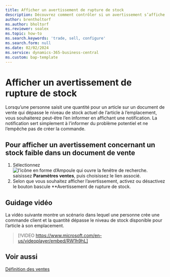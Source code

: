 ```yaml
---
title: Afficher un avertissement de rupture de stock
description: Découvrez comment contrôler si un avertissement s’affiche lorsqu’une quantité commandée dépasse les niveaux de stock pour un article.
author: brentholtorf
ms.author: bholtorf
ms.reviewer: soalex
ms.topic: how-to
ms.search.keywords: 'trade, sell, configure'
ms.search.form: null
ms.date: 02/02/2024
ms.service: dynamics-365-business-central
ms.custom: bap-template
---
```


# <a name="display-a-stockout-warning"></a>Afficher un avertissement de rupture de stock

Lorsqu’une personne saisit une quantité pour un article sur un document de vente qui dépasse le niveau de stock actuel de l’article à l’emplacement, vous souhaiterez peut-être l’en informer en affichant une notification. La notification sert simplement à l’informer du problème potentiel et ne l’empêche pas de créer la commande.

## <a name="to-show-a-warning-about-low-inventory-on-a-sales-document"></a>Pour afficher un avertissement concernant un stock faible dans un document de vente

1. Sélectionnez ![l’icône en forme d’Ampoule qui ouvre la fenêtre de recherche.](media/ui-search/search_small.png "Dites-moi ce que vous voulez faire") saisissez **Paramètres ventes**, puis choisissez le lien associé.
1. Selon que vous souhaitez afficher l’avertissement, activez ou désactivez le bouton bascule **Avertissement de rupture de stock.

## <a name="video-guidance"></a>Guidage vidéo

La vidéo suivante montre un scénario dans lequel une personne crée une commande client et la quantité dépasse le niveau de stock disponible pour l’article à son emplacement.

> [!VIDEO https://www.microsoft.com/en-us/videoplayer/embed/RW1h9hL]

## <a name="see-also"></a>Voir aussi

[Définition des ventes](sales-setup-sales.md)
